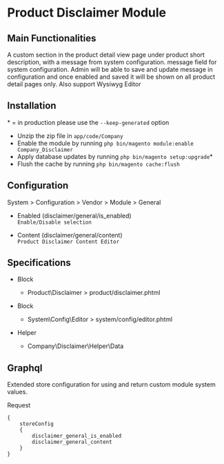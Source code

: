 # Product Disclaimer Module

## Main Functionalities
A custom section in the product detail view page under product short description, with a message from system configuration. message field for system configuration.
Admin will be able to save and update message in configuration and once enabled and saved it will be shown on all product detail pages only.
Also support Wysiwyg Editor


## Installation
\* = in production please use the `--keep-generated` option


 - Unzip the zip file in `app/code/Company`
 - Enable the module by running `php bin/magento module:enable Company_Disclaimer`
 - Apply database updates by running `php bin/magento setup:upgrade`\*
 - Flush the cache by running `php bin/magento cache:flush`



## Configuration
System > Configuration > Vendor >  Module > General 

 - Enabled (disclaimer/general/is_enabled) <br/> 
  `Enable/Disable selection`

 - Content (disclaimer/general/content) <br/>
  `Product Disclaimer Content Editor`
 


## Specifications

 - Block
	- Product\Disclaimer > product/disclaimer.phtml

- Block
	- System\Config\Editor > system/config/editor.phtml
	
 - Helper
	- Company\Disclaimer\Helper\Data


## Graphql
Extended store configuration for using and return custom module system values.

Request
```
{
	storeConfig
  	{
		disclaimer_general_is_enabled
		disclaimer_general_content
	}
}
```


